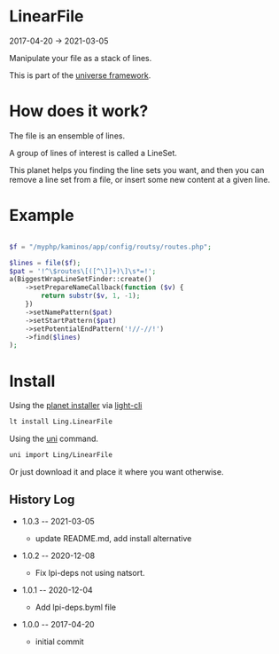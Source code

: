 LinearFile
===============
2017-04-20 -> 2021-03-05



Manipulate your file as a stack of lines.


This is part of the [universe framework](https://github.com/karayabin/universe-snapshot).



How does it work?
==================

The file is an ensemble of lines.

A group of lines of interest is called a LineSet.

This planet helps you finding the line sets you want, and then you can remove a line set from a file,
or insert some new content at a given line.




Example
============

```php

$f = "/myphp/kaminos/app/config/routsy/routes.php";

$lines = file($f);
$pat = '!^\$routes\[([^\]]+)\]\s*=!';
a(BiggestWrapLineSetFinder::create()
    ->setPrepareNameCallback(function ($v) {
        return substr($v, 1, -1);
    })
    ->setNamePattern($pat)
    ->setStartPattern($pat)
    ->setPotentialEndPattern('!//-//!')
    ->find($lines)
);

```










Install
==========
Using the [planet installer](https://github.com/lingtalfi/Light_PlanetInstaller) via [light-cli](https://github.com/lingtalfi/Light_Cli)
```bash
lt install Ling.LinearFile
```

Using the [uni](https://github.com/lingtalfi/universe-naive-importer) command.
```bash
uni import Ling/LinearFile
```

Or just download it and place it where you want otherwise.
















History Log
------------------

- 1.0.3 -- 2021-03-05

    - update README.md, add install alternative

- 1.0.2 -- 2020-12-08

    - Fix lpi-deps not using natsort.

- 1.0.1 -- 2020-12-04

    - Add lpi-deps.byml file

- 1.0.0 -- 2017-04-20

     - initial commit